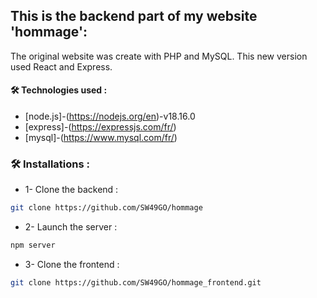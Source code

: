 ## This is the backend part of my website 'hommage':
The original website was create with PHP and MySQL.
This new version used React and Express.

#### 🛠️ Technologies used :
- [node.js]-(https://nodejs.org/en)-v18.16.0
- [express]-(https://expressjs.com/fr/)
- [mysql]-(https://www.mysql.com/fr/)


### 🛠️ Installations :

- 1- Clone the backend :
```bash
git clone https://github.com/SW49GO/hommage
```
- 2- Launch the server :
```bash
npm server
```
- 3- Clone the frontend :
```bash
git clone https://github.com/SW49GO/hommage_frontend.git
```